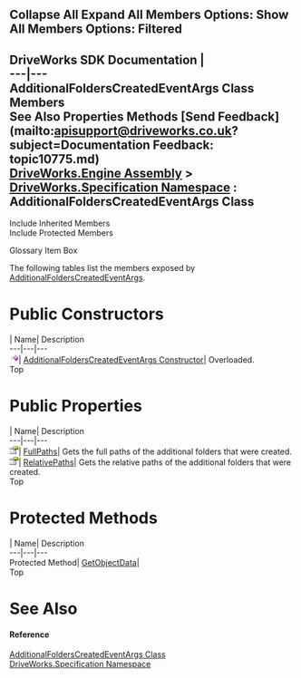 Collapse All Expand All Members Options: Show All  Members Options: Filtered   
---  
DriveWorks SDK Documentation  |   
---|---  
AdditionalFoldersCreatedEventArgs Class Members   
See Also Properties Methods [Send Feedback](mailto:apisupport@driveworks.co.uk?subject=Documentation Feedback: topic10775.md)  
[DriveWorks.Engine Assembly](topic2156.md) > [DriveWorks.Specification Namespace](topic10764.md) : AdditionalFoldersCreatedEventArgs Class  
---  
  
Include Inherited Members    
Include Protected Members  


Glossary Item Box

The following tables list the members exposed by [AdditionalFoldersCreatedEventArgs](topic10775.md).

# Public Constructors

| Name| Description  
---|---|---  
![Public Constructor](dotnetimages/publicConstructor.gif)| [AdditionalFoldersCreatedEventArgs Constructor](topic10781.md)| Overloaded.   
Top

# Public Properties

| Name| Description  
---|---|---  
![Public Property](dotnetimages/publicProperty.gif)| [FullPaths](topic10785.md)| Gets the full paths of the additional folders that were created.   
![Public Property](dotnetimages/publicProperty.gif)| [RelativePaths](topic10786.md)| Gets the relative paths of the additional folders that were created.   
Top

# Protected Methods

| Name| Description  
---|---|---  
Protected Method| [GetObjectData](topic10784.md)|   
Top

# See Also

#### Reference

[AdditionalFoldersCreatedEventArgs Class](topic10775.md)   
[DriveWorks.Specification Namespace](topic10764.md)


